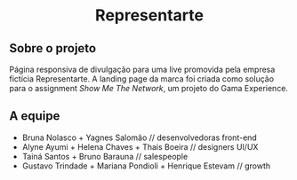 <h1 align="center">Representarte</h1>

## Sobre o projeto
Página responsiva de divulgação para uma live promovida pela empresa fictícia Representarte. A landing page da marca foi criada como solução para o assignment *Show Me The Network*, um projeto do Gama Experience.

## A equipe
- Bruna Nolasco + Yagnes Salomão // desenvolvedoras front-end
- Alyne Ayumi + Helena Chaves + Thais Boeira // designers UI/UX
- Tainá Santos + Bruno Barauna // salespeople
- Gustavo Trindade + Mariana Pondioli + Henrique Estevam // growth